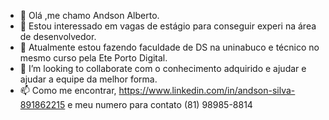 - 👋 Olá ,me chamo  Andson Alberto.
- 👀  Estou interessado em vagas de estágio para conseguir experi na área de desenvolvedor.
- 🌱 Atualmente estou fazendo faculdade de DS na uninabuco e técnico no mesmo curso pela Ete Porto Digital.
- 💞️ I’m looking to collaborate  com o conhecimento adquirido e ajudar e ajudar a equipe da melhor forma.
- 📫 Como me encontrar, https://www.linkedin.com/in/andson-silva-891862215 e meu numero para contato (81) 98985-8814

<!---
Andson96/Andson96 is a ✨ special ✨ repository because its `README.md` (this file) appears on your GitHub profile.
You can click the Preview link to take a look at your changes.
--->
